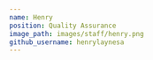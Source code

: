 ```yaml
---
name: Henry
position: Quality Assurance
image_path: images/staff/henry.png
github_username: henrylaynesa
---
```

